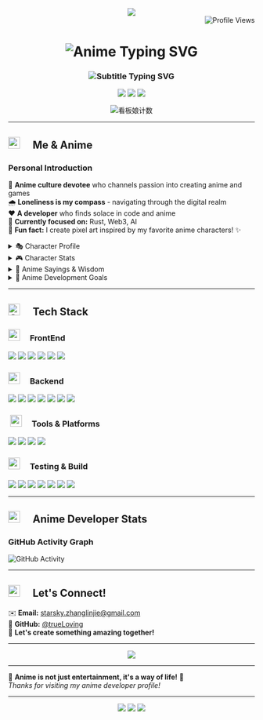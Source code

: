 <!-- 🎌 动漫风格 GitHub Profile 🎌 -->
<!-- 头部动态波浪分隔线 -->
<div align="center">
  <img src="https://capsule-render.vercel.app/api?type=waving&color=gradient&height=200&section=header&fontSize=80&animation=fadeIn&text=✨%20Anime%20Developer%20✨&fontAlignY=35&desc=Welcome%20to%20my%20anime%20world!&descAlignY=55&descAlign=50" />
</div>

<!-- Profile Views 右上角区域 -->
<div align="right">
  <img src="https://komarev.com/ghpvc/?username=trueLoving&label=Profile+Views&color=FF6B9A&style=flat-square" alt="Profile Views" />
</div>

<!-- 🎭 动态标题区域 -->
<div align="center">
  <!-- 主要标题 - 打字机效果 -->
  <h1 align="center">
    <img src="https://readme-typing-svg.herokuapp.com?font=Victor+Mono&weight=700&size=35&duration=3000&pause=1500&color=FF69B4&center=true&vCenter=true&width=600&height=80&lines=%E3%80%8C%E4%BA%8C%E6%AC%A1%E5%85%83%E3%81%AE%E4%B8%96%E7%95%8C%E3%81%B8%E3%82%88%E3%81%86%E3%81%93%E3%81%9D%EF%BC%81%E3%80%8D;%E3%80%8C%E7%A8%AE%E6%9D%91%E3%81%95%E3%82%93%E3%81%AE%E3%83%97%E3%83%AD%E3%82%B0%E3%83%A9%E3%83%9E%E3%83%BC%E3%81%A7%E3%81%99%EF%BC%81%E3%80%8D;%E3%80%8C%E3%81%82%E3%81%AA%E3%81%9F%E3%81%AE%E3%81%93%E3%81%A8%E3%81%8C%E5%A5%BD%E3%81%8D%E3%81%A7%E3%81%99%E3%81%8B%EF%BC%9F%E3%80%8D&center=true" alt="Anime Typing SVG" />
  </h1>
  
  <!-- 副标题 -->
  <h3 align="center">
    <img src="https://readme-typing-svg.herokuapp.com?font=Victor+Mono&weight=500&size=20&duration=4000&pause=2000&color=FFB6C1&center=true&vCenter=true&width=500&height=40&lines=FullStack%20Developer%20%7C%20Anime%20Enthusiast;FrontEnd%20%7C%20Node.js%20%7C%20Rust%20%7C%20Web3%20%7C%20AI;Creating%20magic%20with%20code%20and%20anime%20passion%20✨&center=true" alt="Subtitle Typing SVG" />
  </h3>
  
  <!-- 动漫风格装饰元素 -->
  <div align="center">
    <img src="https://img.shields.io/badge/🌸%20Anime%20Otaku%20🌸-FF69B4?style=for-the-badge&logo=anime&logoColor=white" />
    <img src="https://img.shields.io/badge/🎮%20Gamer%20Dev%20🎮-9B59B6?style=for-the-badge&logo=gamepad&logoColor=white" />
    <img src="https://img.shields.io/badge/🎵%20Anime%20Music%20Lover%20🎵-FF6B9A?style=for-the-badge&logo=spotify&logoColor=white" />
  </div>
  
  <!-- 看板娘计数器 -->
  <p align="center">
    <img src="https://count.getloli.com/get/@trueLoving?theme=rule34" alt="看板娘计数" />
  </p>

</div>

---

<!-- 🎪 About Me & Anime Character 整合区域 -->
## <img src="https://cdn.jsdelivr.net/gh/twitter/twemoji/assets/svg/1f4da.svg" width="24" />　 Me & Anime

### **Personal Introduction**

🌸 **Anime culture devotee** who channels passion into creating anime and games  
🌧️ **Loneliness is my compass** - navigating through the digital realm  
❤️ **A developer** who finds solace in code and anime  
🎯 **Currently focused on:** Rust, Web3, AI  
🎨 **Fun fact:** I create pixel art inspired by my favorite anime characters! ✨  
<details>
<summary>🎭 <bold> Character Profile</bold> </summary>

- **Name:** 星野 リン (Hoshino Rin) - The Lonely Anime Developer
- **Class:** Full-Stack Otaku Developer
- **Special Ability:** Code-to-Anime Transformation
- **Power Level:** 99/100 (Anime Knowledge), 85/100 (Coding Skills)

</details>

<details>
<summary>🎮 <bold> Character Stats </bold> </summary>

```
HP: ████████████████████ 100%  (Anime Passion)
MP: ████████████████░░░░ 80%   (Coding Energy)
ATK: █████████████████░░ 90%   (Problem Solving)
DEF: ████████████████░░░░ 80%   (Bug Resistance)
SPD: ████████████████████ 100% (Learning Speed)
```

</details>


<details>
<summary>🌸 Anime Sayings & Wisdom</summary>

> 🌸 **"我相信，动漫是连接人与人内心的桥梁。在二次元的世界里，我们都能找到属于自己的故事。"**

> 🎭 **"コードは詩であり、アニメは魂である。プログラミングとアニメ、両方とも創造の喜びを教えてくれる。"**

> ✨ **"在二次元的世界里，我们都是主角✨ 每一个像素，每一行代码，都在讲述着我们的故事。"**

> 🎮 **"游戏开发就像创造世界，每一行代码都是这个世界的一块砖瓦。"**

> 🌟 **"Vtuber 技术让虚拟与现实交织，创造出无限可能。"**

</details>

<details>
<summary>🎯 Anime Development Goals</summary>

🎮 **Game Development** - 使用 Rust 开发高性能游戏引擎  
🤖 **AI Integration** - 将 AI 技术融入动漫创作工具  
🌐 **Web3 Platform** - 构建去中心化动漫内容平台  
🎭 **Vtuber Studio** - 创建完整的 Vtuber 制作工具链  
🎵 **Anime Music AI** - 开发 AI 驱动的动漫音乐创作工具

</details>  

---

## <img src="https://cdn.jsdelivr.net/gh/twitter/twemoji/assets/svg/2699.svg" width="24" alt="Gear" />　 Tech Stack

### <img src="https://cdn.jsdelivr.net/gh/twitter/twemoji/assets/svg/1f5a5.svg" width="24" />　 FrontEnd

<p>
  <img src="https://img.shields.io/badge/HTML5-FF6B9A?style=for-the-badge&logo=html5&logoColor=white" />
  <img src="https://img.shields.io/badge/CSS3-FF9F68?style=for-the-badge&logo=css&logoColor=white" />
  <img src="https://img.shields.io/badge/JavaScript-888888?style=for-the-badge&logo=JavaScript" />
  <img src="https://img.shields.io/badge/VueJS-123123?style=for-the-badge&logo=vuedotjs" />
  <img src="https://img.shields.io/badge/astro-345345?style=for-the-badge&logo=astro" />
  <img src="https://img.shields.io/badge/next.js-1A535C?style=for-the-badge&logo=nextdotjs&logoColor=white" />
</p>

### <img src="https://cdn.jsdelivr.net/gh/twitter/twemoji/assets/svg/1f310.svg" width="24" />　 Backend

<p>
  <img src="https://img.shields.io/badge/Node.js-339933?style=for-the-badge&logo=nodedotjs&logoColor=white" />
  <img src="https://img.shields.io/badge/Rust-F74D00?style=for-the-badge&logo=rust&logoColor=white" />
  <img src="https://img.shields.io/badge/nestjs-E0234E?style=for-the-badge&logo=nestjs" />
  <img src="https://img.shields.io/badge/mysql-4479A1?style=for-the-badge&logo=mysql&logoColor=white" />
  <img src="https://img.shields.io/badge/deno-000000?style=for-the-badge&logo=deno&logoColor=white" />
  <img src="https://img.shields.io/badge/bun-FF9E0F?style=for-the-badge&logo=bun" />
  <img src="https://img.shields.io/badge/python-3776AB?style=for-the-badge&logo=python&logoColor=white" />
</p>

### ️ <img src="https://cdn.jsdelivr.net/gh/twitter/twemoji/assets/svg/1f6e0.svg" width="24" />　 Tools & Platforms

<p>
  <img src="https://img.shields.io/badge/Git-F05032?style=for-the-badge&logo=git&logoColor=white" />
  <img src="https://img.shields.io/badge/GitHub-181717?style=for-the-badge&logo=github" />
  <img src="https://img.shields.io/badge/Markdown-000000?style=for-the-badge&logo=markdown" />
  <img src="https://img.shields.io/badge/docker-2496ED?style=for-the-badge&logo=docker&logoColor=white" />
</p>

### <img src="https://cdn.jsdelivr.net/gh/twitter/twemoji/assets/svg/1f9ea.svg" width="24" />　 Testing & Build

<p>
  <img src="https://img.shields.io/badge/Webpack-333333?style=for-the-badge&logo=Webpack" />
  <img src="https://img.shields.io/badge/Rollup-444444?style=for-the-badge&logo=rollupdotjs" />
  <img src="https://img.shields.io/badge/Vite-555555?style=for-the-badge&logo=Vite" />
  <img src="https://img.shields.io/badge/babel-666666?style=for-the-badge&logo=babel" />
  <img src="https://img.shields.io/badge/postcss-DD3A0A?style=for-the-badge&logo=postcss" />
  <img src="https://img.shields.io/badge/vitest-777777?style=for-the-badge&logo=vitest" />
  <img src="https://img.shields.io/badge/jest-C21325?style=for-the-badge&logo=jest&logoColor=white" />
</p>

---

<!-- 📊 动漫风格统计区域 -->
## <img src="https://cdn.jsdelivr.net/gh/twitter/twemoji/assets/svg/1f4ac.svg" width="24" />　 Anime Developer Stats

### GitHub Activity Graph
<img src="https://github-readme-activity-graph.vercel.app/graph?username=trueLoving&theme=github-dark&bg_color=1a1a2e&color=F8F7FF&line=FF6B9A&point=FFD166&area=true&hide_border=true&area_color=FF6B9A&area_alpha=0.3" alt="GitHub Activity" />

---

<!-- 📞 联系信息区域 -->
## <img src="https://cdn.jsdelivr.net/gh/twitter/twemoji/assets/svg/260e.svg" width="24" />　 Let's Connect!

✉️ **Email:** [starsky.zhanglinjie@gmail.com](mailto:starsky.zhanglinjie@gmail.com)  
🐙 **GitHub:** [@trueLoving](https://github.com/trueLoving)  
🌸 **Let's create something amazing together!**  

---

<!-- 底部动态波浪分隔线 -->
<div align="center">
  <img src="https://capsule-render.vercel.app/api?type=waving&color=gradient&height=200&section=footer&fontSize=60&animation=fadeIn&text=✨%20See%20you%20in%20the%20anime%20world!%20✨&fontAlignY=35&desc=Keep%20coding%20and%20keep%20dreaming!&descAlignY=55&descAlign=50" />
</div>

---

🌸 **Anime is not just entertainment, it's a way of life!** 🌸  
*Thanks for visiting my anime developer profile!*

---

<!-- 🎌 动漫风格页脚装饰 -->
<div align="center">
  
  <!-- 动漫风格装饰元素 -->
  <div align="center">
    <img src="https://img.shields.io/badge/🌸%20Anime%20Otaku%20🌸-FF69B4?style=for-the-badge&logo=anime&logoColor=white" />
    <img src="https://img.shields.io/badge/🎮%20Gamer%20Dev%20🎮-9B59B6?style=for-the-badge&logo=gamepad&logoColor=white" />
    <img src="https://img.shields.io/badge/🎵%20Anime%20Music%20Lover%20🎵-FF6B9A?style=for-the-badge&logo=spotify&logoColor=white" />
  </div>
</div>
